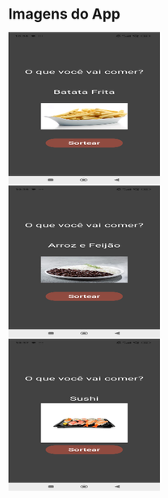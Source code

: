 # Imagens do App

<img src="app/src/main/res/drawable/print_fritas.png" width="300" height="300">


<img src="app/src/main/res/drawable/print_arroz.png" width="300" height="300">

<img src="app/src/main/res/drawable/print_sushi.png" width="300" height="300">



